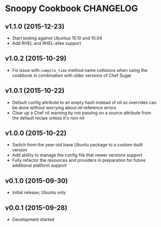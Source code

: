 Snoopy Cookbook CHANGELOG
=========================

v1.1.0 (2015-12-23)
-------------------
- Start testing against Ubuntus 15.10 and 10.04
- Add RHEL and RHEL-alike support

v1.0.2 (2015-10-29)
-------------------
- Fix issue with `compile_time` method name collisions when using the cookbook
  in combination with older versions of Chef Sugar

v1.0.1 (2015-10-22)
-------------------
- Default config attribute to an empty hash instead of nil so overrides can be
  done without worrying about nil reference errors
- Clear up a Chef nil warning by not passing on a source attribute from the
  default recipe unless it's non-nil

v1.0.0 (2015-10-22)
-------------------
- Switch from the year-old base Ubuntu package to a custom-built version
- Add ability to manage the config file that newer versions support
- Fully refactor the resources and providers in preparation for future
  additional platform support

v0.1.0 (2015-09-30)
-------------------
- Initial release; Ubuntu only

v0.0.1 (2015-09-28)
-------------------
- Development started
